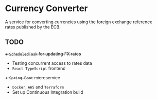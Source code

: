 # Currency Converter
A service for converting currencies using the foreign exchange reference rates published by the ECB.

## TODO
~~+ `ScheduledTask` for updating FX rates~~
+ Testing concurrent access to rates data
+ `React TypeScript` frontend

~~+ `Spring Boot` microservice~~

+ `Docker`, `AWS` and `Terraform`
+ Set up Continuous Integration build

